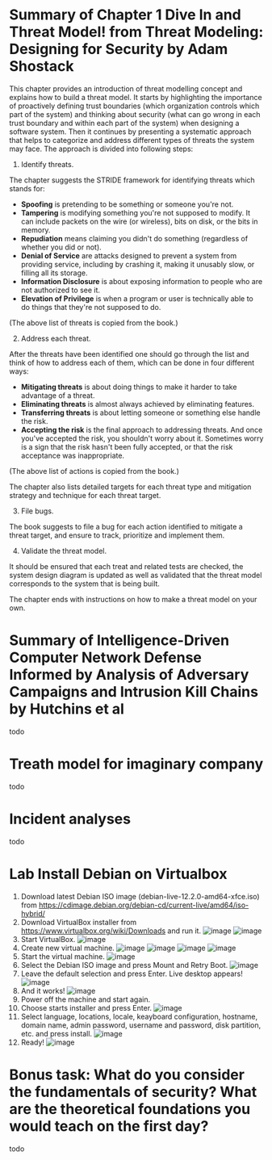 # Summary of Chapter 1 Dive In and Threat Model! from Threat Modeling: Designing for Security by Adam Shostack
This chapter provides an introduction of threat modelling concept and explains how to build a threat model. It starts by highlighting the importance of proactively defining trust boundaries (which organization controls which part of the system) and thinking about security (what can go wrong in each trust boundary and within each part of the system) when designing a software system. Then it continues by presenting a systematic approach that helps to categorize and address different types of threats the system may face. The approach is divided into following steps:
1.	Identify threats.
   
The chapter suggests the STRIDE framework for identifying threats which stands for:
-	**Spoofing** is pretending to be something or someone you're not.
-	**Tampering** is modifying something you're not supposed to modify. It can include packets on the wire (or wireless), bits on disk, or the bits in memory.
-	**Repudiation** means claiming you didn't do something (regardless of whether you did or not).
-	**Denial of Service** are attacks designed to prevent a system from providing service, including by crashing it, making it unusably slow, or filling all its storage.
-	**Information Disclosure** is about exposing information to people who are not authorized to see it.
-	**Elevation of Privilege** is when a program or user is technically able to do things that they're not supposed to do.
   
(The above list of threats is copied from the book.)  

2.	Address each threat.
   
After the threats have been identified one should go through the list and think of how to address each of them, which can be done in four different ways:
-	**Mitigating threats** is about doing things to make it harder to take advantage of a threat.
-	**Eliminating threats** is almost always achieved by eliminating features.
-	**Transferring threats** is about letting someone or something else handle the risk.
-	**Accepting the risk** is the final approach to addressing threats. And once you've accepted the risk, you shouldn't worry about it. Sometimes worry is a sign that the risk hasn't been fully accepted, or that the risk acceptance was inappropriate.

(The above list of actions is copied from the book.) 

The chapter also lists detailed targets for each threat type and mitigation strategy and technique for each threat target.

3.	File bugs.
   
The book suggests to file a bug for each action identified to mitigate a threat target, and ensure to track, prioritize and implement them.

4.	Validate the threat model.
   
It should be ensured that each treat and related tests are checked, the system design diagram is updated as well as validated that the threat model corresponds to the system that is being built.

The chapter ends with instructions on how to make a threat model on your own.


# Summary of Intelligence-Driven Computer Network Defense Informed by Analysis of Adversary Campaigns and Intrusion Kill Chains by Hutchins et al 

todo

# Treath model for imaginary company

todo

# Incident analyses

todo

# Lab Install Debian on Virtualbox
1. Download latest Debian ISO image (debian-live-12.2.0-amd64-xfce.iso) from https://cdimage.debian.org/debian-cd/current-live/amd64/iso-hybrid/
2. Download VirtualBox installer from https://www.virtualbox.org/wiki/Downloads and run it.
   ![image](https://github.com/lumine2023/TrustToBlockchain2023/assets/149093419/ea679fcf-ad62-4e2f-a6af-976616d9ac12)
   ![image](https://github.com/lumine2023/TrustToBlockchain2023/assets/149093419/687bf642-c0a8-434f-a5e2-96772587b191)
3. Start VirtualBox.
    ![image](https://github.com/lumine2023/TrustToBlockchain2023/assets/149093419/6bfdfa72-f18e-4792-aad8-3df95145405e)
4. Create new virtual machine.
   ![image](https://github.com/lumine2023/TrustToBlockchain2023/assets/149093419/891d2c44-b3f4-4ebc-93c5-83cfb1dd0628)
   ![image](https://github.com/lumine2023/TrustToBlockchain2023/assets/149093419/7f87b0ed-7c58-4ef1-aa0c-7f57b55febaa)
   ![image](https://github.com/lumine2023/TrustToBlockchain2023/assets/149093419/2e9be935-2341-426e-a4cd-671f267457cc)
   ![image](https://github.com/lumine2023/TrustToBlockchain2023/assets/149093419/d88bade1-4633-4154-b2fa-6b75106e3a4d)
5. Start the virtual machine.
   ![image](https://github.com/lumine2023/TrustToBlockchain2023/assets/149093419/27c6e237-053f-43ba-ae6e-c43510c260bf)
6. Select the Debian ISO image and press Mount and Retry Boot.
   ![image](https://github.com/lumine2023/TrustToBlockchain2023/assets/149093419/3a21569e-df13-4ce4-ab08-5493e5ac0852)
8. Leave the default selection and press Enter. Live desktop appears!
   ![image](https://github.com/lumine2023/TrustToBlockchain2023/assets/149093419/505e73a7-88d3-4ce4-b416-289c73e73852)
9. And it works!
   ![image](https://github.com/lumine2023/TrustToBlockchain2023/assets/149093419/82cb8da2-eec1-4956-8695-9c1cb2de66bd)
10. Power off the machine and start again.
11. Choose starts installer and press Enter.
    ![image](https://github.com/lumine2023/TrustToBlockchain2023/assets/149093419/0c44f79a-01ed-4b7c-9fb9-b46366ba6539)
12. Select language, locations, locale, keayboard configuration, hostname, domain name, admin password, username and 
    password, disk partition, etc. and press install.
    ![image](https://github.com/lumine2023/TrustToBlockchain2023/assets/149093419/dc6085d7-e812-4f38-b575-4796ce3fd3fa)
13. Ready!
    ![image](https://github.com/lumine2023/TrustToBlockchain2023/assets/149093419/f8d4abe1-8ed3-46ed-81d4-49d283aab1c5)









   








   


   









# Bonus task: What do you consider the fundamentals of security? What are the theoretical foundations you would teach on the first day?

todo



